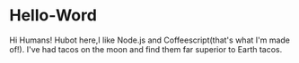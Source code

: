 # Hello-Word

Hi Humans!
Hubot here,I like Node.js and Coffeescript(that's what I'm made of!).
I've had tacos on the moon and find them far superior to Earth tacos.
